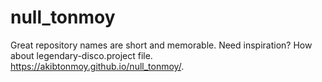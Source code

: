 # null_tonmoy
Great repository names are short and memorable. Need inspiration? How about legendary-disco.project file.
 https://akibtonmoy.github.io/null_tonmoy/.

